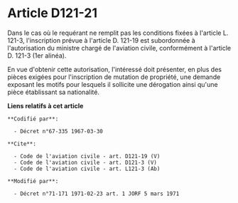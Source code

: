 # Article D121-21

Dans le cas où le requérant ne remplit pas les conditions fixées à l'article L. 121-3, l'inscription prévue à l'article D.
121-19 est subordonnée à l'autorisation du ministre chargé de l'aviation civile, conformément à l'article D. 121-3 (1er
alinéa). 

En vue d'obtenir cette autorisation, l'intéressé doit présenter, en plus des pièces exigées pour l'inscription de mutation de
propriété, une demande exposant les motifs pour lesquels il sollicite une dérogation ainsi qu'une pièce établissant sa
nationalité.

**Liens relatifs à cet article**

	**Codifié par**:

	  - Décret n°67-335 1967-03-30

	**Cite**:

	  - Code de l'aviation civile - art. D121-19 (V)
	  - Code de l'aviation civile - art. D121-3 (V)
	  - Code de l'aviation civile - art. L121-3 (Ab)

	**Modifié par**:

	  - Décret n°71-171 1971-02-23 art. 1 JORF 5 mars 1971
